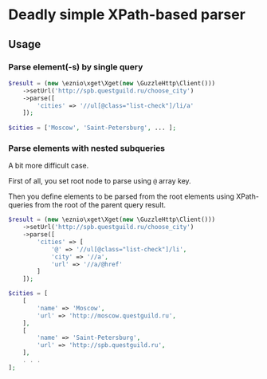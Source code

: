 # Deadly simple XPath-based parser

## Usage

### Parse element(-s) by single query
```php
$result = (new \eznio\xget\Xget(new \GuzzleHttp\Client()))
    ->setUrl('http://spb.questguild.ru/choose_city')
    ->parse([
        'cities' => '//ul[@class="list-check"]/li/a'
    ]);
    
$cities = ['Moscow', 'Saint-Petersburg', ... ];
```

### Parse elements with nested subqueries

A bit more difficult case.

First of all, you set root node to parse using `@` array key.

Then you define elements to be parsed from the root elements using XPath-queries from the root of the parent query result. 

```php
$result = (new \eznio\xget\Xget(new \GuzzleHttp\Client()))
    ->setUrl('http://spb.questguild.ru/choose_city')
    ->parse([
        'cities' => [
            '@' => '//ul[@class="list-check"]/li',
            'city' => '//a',
            'url' => '//a/@href'
        ]
    ]);

$cities = [
    [
        'name' => 'Moscow',
        'url' => 'http://moscow.questguild.ru',
    ],
    [
        'name' => 'Saint-Petersburg',
        'url' => 'http://spb.questguild.ru',
    ],
    . . .
];
```